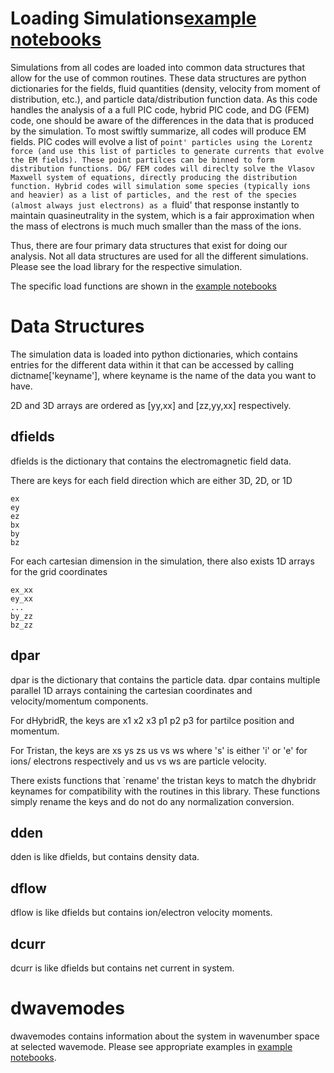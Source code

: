 # Loading Simulations[example notebooks](../notebooks)

Simulations from all codes are loaded into common data structures that allow for the use of common routines. These data structures are python dictionaries for the fields, fluid quantities (density, velocity from moment of distribution, etc.), and particle data/distribution function data. As this code handles the analysis of a a full PIC code, hybrid PIC code, and DG (FEM) code, one should be aware of the differences in the data that is produced by the simulation. To most swiftly summarize, all codes will produce EM fields. PIC codes will evolve a list of `point' particles using the Lorentz force (and use this list of particles to generate currents that evolve the EM fields). These point partilces can be binned to form distribution functions. DG/ FEM codes will direclty solve the Vlasov Maxwell system of equations, directly producing the distribution function. Hybrid codes will simulation some species (typically ions and heavier) as a list of particles, and the rest of the species (almost always just electrons) as a `fluid' that response instantly to maintain quasineutrality in the system, which is a fair approximation when the mass of electrons is much much smaller than the mass of the ions.

Thus, there are four primary data structures that exist for doing our analysis. Not all data structures are used for all the different simulations. Please see the load library for the respective simulation.

The specific load functions are shown in the [example notebooks](../notebooks)

# Data Structures

The simulation data is loaded into python dictionaries, which contains entries for the different data within it that can be accessed by calling dictname['keyname'], where keyname is the name of the data you want to have.

2D and 3D arrays are ordered as [yy,xx] and [zz,yy,xx] respectively.

## dfields

dfields is the dictionary that contains the electromagnetic field data.

There are keys for each field direction which are either 3D, 2D, or 1D

	ex
	ey
	ez
	bx
	by
	bz

For each cartesian dimension in the simulation, there also exists 1D arrays for the grid coordinates

	ex_xx
	ey_xx
	...
	by_zz
	bz_zz

## dpar

dpar is the dictionary that contains the particle data. dpar contains multiple parallel 1D arrays containing the cartesian coordinates and velocity/momentum components.

For dHybridR, the keys are
	x1
	x2
	x3
	p1
	p2
	p3
for partilce position and momentum.

For Tristan, the keys are
	xs
	ys
	zs
	us
	vs
	ws
where 's' is either 'i' or 'e' for ions/ electrons respectively and us vs ws are particle velocity.


There exists functions that `rename' the tristan keys to match the dhybridr keynames for compatibility with the routines in this library. These functions simply rename the keys and do not do any normalization conversion.

## dden

dden is like dfields, but contains density data.

## dflow

dflow is like dfields but contains ion/electron velocity moments.

## dcurr

dcurr is like dfields but contains net current in system.

# dwavemodes

dwavemodes contains information about the system in wavenumber space at selected wavemode. Please see appropriate examples in [example notebooks](../notebooks). 







